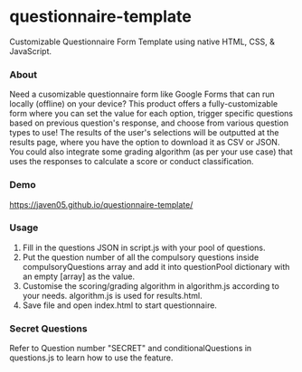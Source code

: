 # questionnaire-template
Customizable Questionnaire Form Template using native HTML, CSS, & JavaScript.

### About
Need a cusomizable questionnaire form like Google Forms that can run locally (offline) on your device? This product offers a fully-customizable form where you can set the value for each option, trigger specific questions based on previous question's response, and choose from various question types to use! The results of the user's selections will be outputted at the results page, where you have the option to download it as CSV or JSON. You could also integrate some grading algorithm (as per your use case) that uses the responses to calculate a score or conduct classification.

### Demo
https://javen05.github.io/questionnaire-template/

### Usage
1. Fill in the questions JSON in script.js with your pool of questions.
2. Put the question number of all the compulsory questions inside compulsoryQuestions array and add it into questionPool dictionary with an empty [array] as the value.
3. Customise the scoring/grading algorithm in algorithm.js according to your needs. algorithm.js is used for results.html.
4. Save file and open index.html to start questionnaire.

### Secret Questions
Refer to Question number "SECRET" and conditionalQuestions in questions.js to learn how to use the feature.
